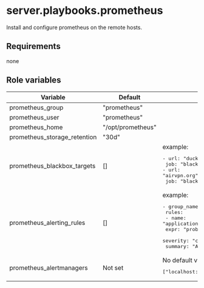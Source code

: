 # server.playbooks.prometheus
Install and configure prometheus on the remote hosts.

## Requirements
none

## Role variables
| Variable                     | Default           | Comments                                                                                                                                                                                                            |
|------------------------------|-------------------|---------------------------------------------------------------------------------------------------------------------------------------------------------------------------------------------------------------------|
| prometheus_group             | "prometheus"      |                                                                                                                                                                                                                     |
| prometheus_user              | "prometheus"      |                                                                                                                                                                                                                     |
| prometheus_home              | "/opt/prometheus" |                                                                                                                                                                                                                     |
| prometheus_storage_retention | "30d"             |                                                                                                                                                                                                                     |
| prometheus_blackbox_targets  | []                | example: <pre>- url: "duckduckgo.com"<br>  job: "blackbox"<br>- url: "airvpn.org"<br>  job: "blackbox"</pre>                                                                                                        |
| prometheus_alerting_rules    | []                | example: <pre>- group_name: applications<br>  rules:<br>    - name: "application"<br>      expr: "probe_success{job=\"blackbox\"} == 0"<br>      severity: "critical"<br>      summary: "Application is down"</pre> |
| prometheus_alertmanagers     | Not set           | No default value is set in the role. example <pre>["localhost:9093"]</pre>                                                                                                                                          |
